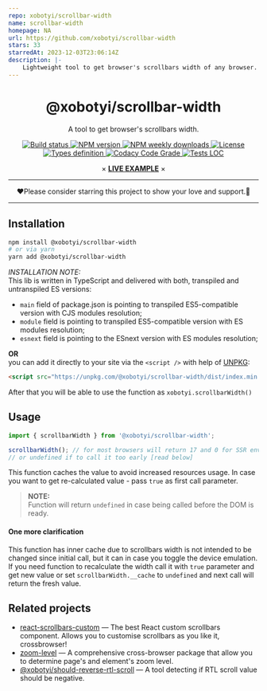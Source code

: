 ```yaml
---
repo: xobotyi/scrollbar-width
name: scrollbar-width
homepage: NA
url: https://github.com/xobotyi/scrollbar-width
stars: 33
starredAt: 2023-12-03T23:06:14Z
description: |-
    Lightweight tool to get browser's scrollbars width of any browser.
---
```


<div align="center">
    <H1>@xobotyi/scrollbar-width</H1>
    <p>A tool to get browser's scrollbars width.</p>
    <p>
        <a href="https://www.npmjs.com/package/@xobotyi/scrollbar-width">
            <img src="https://flat.badgen.net/travis/xobotyi/scrollbar-width" alt="Build status"/>
        </a>
        <a href="https://www.npmjs.com/package/@xobotyi/scrollbar-width">
            <img src="https://flat.badgen.net/npm/v/@xobotyi/scrollbar-width" alt="NPM version"/>
        </a>
        <a href="https://www.npmjs.com/package/@xobotyi/scrollbar-width">
            <img src="https://flat.badgen.net/npm/dw/@xobotyi/scrollbar-width" alt="NPM weekly downloads"/>
        </a>
        <a href="https://www.npmjs.com/package/@xobotyi/scrollbar-width">
            <img src="https://flat.badgen.net/npm/license/@xobotyi/scrollbar-width" alt="License"/>
        </a>
        <a href="https://www.npmjs.com/package/@xobotyi/scrollbar-width">
            <img src="https://flat.badgen.net/npm/types/@xobotyi/scrollbar-width" alt="Types definition"/>
        </a>
        <a href="https://www.npmjs.com/package/@xobotyi/scrollbar-width">
            <img src="https://flat.badgen.net/codacy/grade/1bc2560a1b614f9595b718169c969b4d" alt="Codacy Code Grade"/>
        </a>
        <a href="https://www.npmjs.com/package/@xobotyi/scrollbar-width">
            <img src="https://flat.badgen.net/codacy/coverage/1bc2560a1b614f9595b718169c969b4d" alt="Tests LOC"/>
        </a>
    </p>
    <p>×&nbsp;<strong><a href="https://codesandbox.io/s/xobotyiscrollbar-width-live-demo-bp5no">LIVE EXAMPLE</a></strong>&nbsp;×</p>
</div>

---

<div align="center">❤️Please consider starring this project to show your love and support.🙌</div>

---

## Installation

```bash
npm install @xobotyi/scrollbar-width
# or via yarn
yarn add @xobotyi/scrollbar-width
```
_INSTALLATION NOTE:_  
This lib is written in TypeScript and delivered with both, transpiled and untranspiled ES versions:

- `main` field of package.json is pointing to transpiled ES5-compatible version with CJS modules resolution;
- `module` field is pointing to transpiled ES5-compatible version with ES modules resolution;
- `esnext` field is pointing to the ESnext version with ES modules resolution;


**OR**  
you can add it directly to your site via the `<script />` with help of [UNPKG](https://unpkg.com):
```html
<script src="https://unpkg.com/@xobotyi/scrollbar-width/dist/index.min.js"/>
```
After that you will be able to use the function as `xobotyi.scrollbarWidth()`

## Usage

```javascript
import { scrollbarWidth } from '@xobotyi/scrollbar-width';

scrollbarWidth(); // for most browsers will return 17 and 0 for SSR environment
// or undefined if to call it too early [read below]
```

This function caches the value to avoid increased resources usage. In case you want to get re-calculated value - pass `true` as first call parameter.

>**NOTE:**  
>Function will return `undefined` in case being called before the DOM is ready.

#### One more clarification
This function has inner cache due to scrollbars width is not intended to be changed since initial call, but it can in case you toggle the device emulation.  
If you need function to recalculate the width call it with `true` parameter and get new value or set `scrollbarWidth.__cache` to `undefined` and next call will return the fresh value.

## Related projects

- [react-scrollbars-custom](https://www.npmjs.com/package/react-scrollbars-custom) &mdash; The best React custom scrollbars component. Allows you to customise scrollbars as you like it, crossbrowser!
- [zoom-level](https://www.npmjs.com/package/zoom-level) &mdash; A comprehensive cross-browser package that allow you to determine page's and element's zoom level.
- [@xobotyi/should-reverse-rtl-scroll](https://www.npmjs.com/package/@xobotyi/should-reverse-rtl-scroll) &mdash; A tool detecting if RTL scroll value should be negative.

